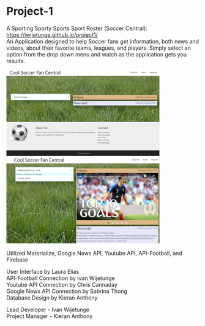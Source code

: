 # Project-1
A Sporting Sporty Sports Sport Roster (Soccer Central):
https://iwijetunge.github.io/project1/  
An Application designed to help Soccer fans get information, both news and videos, about their favorite teams, leagues, and players. Simply select an option from the drop down menu and watch as the application gets you results.

<img src="assets/images/SoccerFanCentral1.png" height="225" width="400" />
<img src="assets/images/SoccerFanCentral2.png" height="225" width="400" />

Utilized Materialize, Google News API, Youtube API, API-Football, and Firebase  

User Interface by Laura Elias  
API-Football Connection by Ivan Wijetunge  
Youtube API Connection by Chris Cannaday  
Google News API Connection by Sabrina Thong  
Database Design by Kieran Anthony

Lead Developer - Ivan Wijetunge  
Project Manager - Kieran Anthony